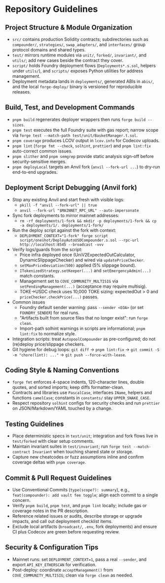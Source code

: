 # Repository Guidelines

## Project Structure & Module Organization

- `src/` contains production Solidity contracts; subdirectories such as `compounder/`, `strategies/`, `swap_adapters/`,
  and `interfaces/` group protocol domains and shared types.
- `test/` mirrors runtime modules via `unit/`, `forked/`, `invariant/`, and `utils/`; add new cases beside the contract
  they cover.
- `script/` holds Foundry deployment flows (`Deployments*.s.sol`, helpers under `utils/`), and `scripts/` exposes Python
  utilities for address management.
- Deployment metadata lands in `deployments/`, generated ABIs in `abis/`, and the local `forge-deploy/` binary is
  versioned for reproducible releases.

## Build, Test, and Development Commands

- `pnpm build` regenerates deployer wrappers then runs `forge build --sizes`.
- `pnpm test` executes the full Foundry suite with gas report; narrow scope via
  `forge test --match-path test/unit/BasketManager.t.sol`.
- `pnpm coverage` produces LCOV output in `lcov.info` for Codecov uploads.
- `pnpm lint` (`forge fmt --check`, `solhint`, `prettier`) and `pnpm lint:fix` auto-correct common issues.
- `pnpm slither` and `pnpm semgrep` provide static analysis sign-off before security-sensitive merges.
- `pnpm deployLocal` targets an Anvil fork (`anvil --fork-url ...`) to dry-run end-to-end upgrades.

## Deployment Script Debugging (Anvil fork)

- Stop any existing Anvil and start fresh with visible logs:
  - `pkill -f "anvil --fork-url" || true`
  - `anvil --fork-url "$MAINNET_RPC_URL" --auto-impersonate`
- Sync fork deployments to mirror mainnet addresses:
  - `rm -rf deployments/1-fork && mkdir -p deployments/1-fork && cp -a deployments/1/. deployments/1-fork/`
- Run the deploy script against the fork with context:
  - `DEPLOYMENT_CONTEXT="1-fork" forge script script/oneshot/DeployAutoUSDCompounder.s.sol --rpc-url http://localhost:8545 --broadcast -vvv`
- Verify logs/guards from the script:
  - Price infra deployed once (UniV2ExpectedOutCalculator, DynamicSlippageChecker) and wired via `updatePriceChecker`.
  - `setMaxPriceDeviation(500)` applied (5% slippage bound).
  - `ITokenizedStrategy.setKeeper(...)` and `setEmergencyAdmin(...)` match constants.
  - Management set to `COVE_COMMUNITY_MULTISIG` via `setPendingManagement(...)` (acceptance may require multisig).
  - TOKE→USDC check uses 10,000 TOKE sizing: expectedOut > 0 and `priceChecker.checkPrice(...)` passes.
- Common issues
  - Foundry default sender warning: pass `--sender <EOA>` (or set `FOUNDRY_SENDER`) for real runs.
  - "Artifacts built from source files that no longer exist": run `forge clean`.
  - Import-path solhint warnings in scripts are informational; `pnpm lint:fix` to normalize style.
- Integration scripts: treat `AutopoolCompounder` as pre-configured; do not (re)deploy price/slippage checkers.
- Git hygiene for debug loops: `git diff` → `pnpm lint:fix` → `git commit -S -m "chore(lint): ..."` →
  `git push --force-with-lease`.

## Coding Style & Naming Conventions

- `forge fmt` enforces 4-space indents, 120-character lines, double quotes, and sorted imports; keep diffs
  formatter-clean.
- Contracts and libraries use `PascalCase`, interfaces `IName`, helpers and functions `camelCase`; constants in
  `constants/` stay `UPPER_SNAKE_CASE`.
- Respect repository `solhint` configs for security checks and run `prettier` on JSON/Markdown/YAML touched by a change.

## Testing Guidelines

- Place deterministic specs in `test/unit`; integration and fork flows live in `test/forked` with clear setup comments.
- Maintain invariant suites in `test/invariant`; run `forge test --match-contract Invariant` when touching shared state
  or storage.
- Capture new cheatcodes or fuzz assumptions inline and confirm coverage deltas with `pnpm coverage`.

## Commit & Pull Request Guidelines

- Use Conventional Commits (`type(scope?): summary`), e.g., `feat(compounder): add vault fee toggle`; align each commit
  to a single concern.
- Verify `pnpm build`, `pnpm test`, and `pnpm lint` locally; include gas or coverage notes in the PR description.
- Reference related issues or audits, describe storage or upgrade impacts, and call out deployment checklist items.
- Exclude local artifacts (`broadcast/`, `.env`, fork deployments) and ensure CI plus Codecov are green before
  requesting review.

## Security & Configuration Tips

- Mainnet runs: set `DEPLOYMENT_CONTEXT=1`, pass a real `--sender`, and export `API_KEY_ETHERSCAN` for verification.
- Post-deploy: coordinate `acceptManagement()` from `COVE_COMMUNITY_MULTISIG`; clean via `forge clean` as needed.
